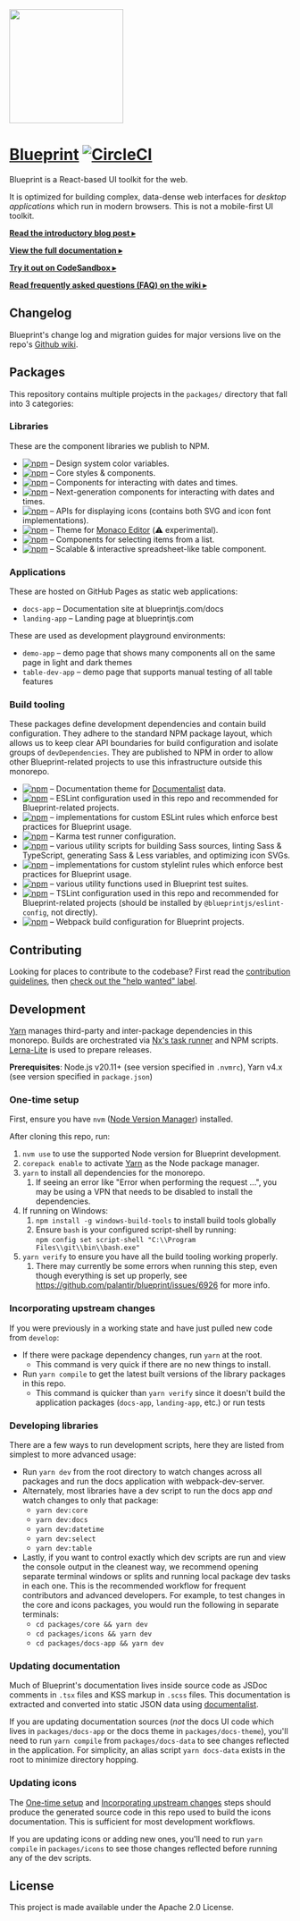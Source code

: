 <img height="204" src="https://cloud.githubusercontent.com/assets/464822/20228152/d3f36dc2-a804-11e6-80ff-51ada2d13ea7.png">

# [Blueprint](http://blueprintjs.com/) [![CircleCI](https://circleci.com/gh/palantir/blueprint/tree/develop.svg?style=svg)](https://circleci.com/gh/palantir/workflows/blueprint)

Blueprint is a React-based UI toolkit for the web.

It is optimized for building complex, data-dense web interfaces for _desktop applications_ which run in modern browsers.
This is not a mobile-first UI toolkit.

[**Read the introductory blog post ▸**](https://medium.com/@palantir/scaling-product-design-with-blueprint-25492827bb4a)

[**View the full documentation ▸**](http://blueprintjs.com/docs)

[**Try it out on CodeSandbox ▸**](https://codesandbox.io/p/sandbox/blueprint-v5-x-sandbox-react-16-wy0ojy)

[**Read frequently asked questions (FAQ) on the wiki ▸**](https://github.com/palantir/blueprint/wiki/Frequently-Asked-Questions)

## Changelog

Blueprint's change log and migration guides for major versions live on the repo's
[Github wiki](https://github.com/palantir/blueprint/wiki/5.x-Changelog).

## Packages

This repository contains multiple projects in the `packages/` directory that fall into 3 categories:

### Libraries

These are the component libraries we publish to NPM.

-   [![npm](https://img.shields.io/npm/v/@blueprintjs/colors.svg?label=@blueprintjs/colors)](https://www.npmjs.com/package/@blueprintjs/colors) &ndash; Design system color variables.
-   [![npm](https://img.shields.io/npm/v/@blueprintjs/core.svg?label=@blueprintjs/core)](https://www.npmjs.com/package/@blueprintjs/core) &ndash; Core styles & components.
-   [![npm](https://img.shields.io/npm/v/@blueprintjs/datetime.svg?label=@blueprintjs/datetime)](https://www.npmjs.com/package/@blueprintjs/datetime) &ndash; Components for interacting with dates and times.
-   [![npm](https://img.shields.io/npm/v/@blueprintjs/datetime2.svg?label=@blueprintjs/datetime2)](https://www.npmjs.com/package/@blueprintjs/datetime2) &ndash; Next-generation components for interacting with dates and times.
-   [![npm](https://img.shields.io/npm/v/@blueprintjs/icons.svg?label=@blueprintjs/icons)](https://www.npmjs.com/package/@blueprintjs/icons) &ndash; APIs for displaying icons (contains both SVG and icon font implementations).
-   [![npm](https://img.shields.io/npm/v/@blueprintjs/monaco-editor-theme.svg?label=@blueprintjs/monaco-editor-theme)](https://www.npmjs.com/package/@blueprintjs/monaco-editor-theme) &ndash; Theme for [Monaco Editor](https://microsoft.github.io/monaco-editor/) (:warning: experimental).
-   [![npm](https://img.shields.io/npm/v/@blueprintjs/select.svg?label=@blueprintjs/select)](https://www.npmjs.com/package/@blueprintjs/select) &ndash; Components for selecting items from a list.
-   [![npm](https://img.shields.io/npm/v/@blueprintjs/table.svg?label=@blueprintjs/table)](https://www.npmjs.com/package/@blueprintjs/table) &ndash; Scalable & interactive spreadsheet-like table component.

### Applications

These are hosted on GitHub Pages as static web applications:

-   `docs-app` &ndash; Documentation site at blueprintjs.com/docs
-   `landing-app` &ndash; Landing page at blueprintjs.com

These are used as development playground environments:

-   `demo-app` &ndash; demo page that shows many components all on the same page in light and dark themes
-   `table-dev-app` &ndash; demo page that supports manual testing of all table features

### Build tooling

These packages define development dependencies and contain build configuration. They adhere to the standard NPM package layout, which allows us to keep clear API boundaries for build configuration and isolate groups of `devDependencies`. They are published to NPM in order to allow other Blueprint-related projects to use this infrastructure outside this monorepo.

-   [![npm](https://img.shields.io/npm/v/@blueprintjs/docs-theme.svg?label=@blueprintjs/docs-theme)](https://www.npmjs.com/package/@blueprintjs/docs-theme) &ndash; Documentation theme for [Documentalist](https://github.com/palantir/documentalist) data.
-   [![npm](https://img.shields.io/npm/v/@blueprintjs/eslint-config.svg?label=@blueprintjs/eslint-config)](https://www.npmjs.com/package/@blueprintjs/eslint-config) &ndash; ESLint configuration used in this repo and recommended for Blueprint-related projects.
-   [![npm](https://img.shields.io/npm/v/@blueprintjs/eslint-plugin.svg?label=@blueprintjs/eslint-plugin)](https://www.npmjs.com/package/@blueprintjs/eslint-plugin) &ndash; implementations for custom ESLint rules which enforce best practices for Blueprint usage.
-   [![npm](https://img.shields.io/npm/v/@blueprintjs/karma-build-scripts.svg?label=@blueprintjs/karma-build-scripts)](https://www.npmjs.com/package/@blueprintjs/karma-build-scripts) &ndash; Karma test runner configuration.
-   [![npm](https://img.shields.io/npm/v/@blueprintjs/node-build-scripts.svg?label=@blueprintjs/node-build-scripts)](https://www.npmjs.com/package/@blueprintjs/node-build-scripts) &ndash; various utility scripts for building Sass sources, linting Sass & TypeScript, generating Sass & Less variables, and optimizing icon SVGs.
-   [![npm](https://img.shields.io/npm/v/@blueprintjs/stylelint-plugin.svg?label=@blueprintjs/stylelint-plugin)](https://www.npmjs.com/package/@blueprintjs/stylelint-plugin) &ndash; implementations for custom stylelint rules which enforce best practices for Blueprint usage.
-   [![npm](https://img.shields.io/npm/v/@blueprintjs/test-commons.svg?label=@blueprintjs/test-commons)](https://www.npmjs.com/package/@blueprintjs/test-commons) &ndash; various utility functions used in Blueprint test suites.
-   [![npm](https://img.shields.io/npm/v/@blueprintjs/tslint-config.svg?label=@blueprintjs/tslint-config)](https://www.npmjs.com/package/@blueprintjs/tslint-config) &ndash; TSLint configuration used in this repo and recommended for Blueprint-related projects (should be installed by `@blueprintjs/eslint-config`, not directly).
-   [![npm](https://img.shields.io/npm/v/@blueprintjs/webpack-build-scripts.svg?label=@blueprintjs/webpack-build-scripts)](https://www.npmjs.com/package/@blueprintjs/webpack-build-scripts) &ndash; Webpack build configuration for Blueprint projects.

## Contributing

Looking for places to contribute to the codebase?
First read the [contribution guidelines](https://github.com/palantir/blueprint/blob/develop/CONTRIBUTING.md),
then [check out the "help wanted" label](https://github.com/palantir/blueprint/labels/help%20wanted).

## Development

[Yarn](https://yarnpkg.com/) manages third-party and inter-package dependencies in this monorepo.
Builds are orchestrated via [Nx's task runner](https://nx.dev/getting-started/intro) and NPM scripts.
[Lerna-Lite](https://github.com/lerna-lite/lerna-lite) is used to prepare releases.

**Prerequisites**: Node.js v20.11+ (see version specified in `.nvmrc`), Yarn v4.x (see version specified in `package.json`)

### One-time setup

First, ensure you have `nvm` ([Node Version Manager](https://github.com/nvm-sh/nvm)) installed.

After cloning this repo, run:

1. `nvm use` to use the supported Node version for Blueprint development.
1. `corepack enable` to activate [Yarn](https://yarnpkg.com/getting-started) as the Node package manager.
1. `yarn` to install all dependencies for the monorepo.
   1. If seeing an error like "Error when performing the request ...", you may be using a VPN that needs to be disabled to install the dependencies.
1. If running on Windows:
    1. `npm install -g windows-build-tools` to install build tools globally
    1. Ensure `bash` is your configured script-shell by running:<br />
       `npm config set script-shell "C:\\Program Files\\git\\bin\\bash.exe"`
1. `yarn verify` to ensure you have all the build tooling working properly.
    1. There may currently be some errors when running this step, even though everything is set up properly, see https://github.com/palantir/blueprint/issues/6926 for more info. 

### Incorporating upstream changes

If you were previously in a working state and have just pulled new code from `develop`:

-   If there were package dependency changes, run `yarn` at the root.
    -   This command is very quick if there are no new things to install.
-   Run `yarn compile` to get the latest built versions of the library packages in this repo.
    -   This command is quicker than `yarn verify` since it doesn't build the application packages (`docs-app`,
        `landing-app`, etc.) or run tests

### Developing libraries

There are a few ways to run development scripts, here they are listed from simplest to more advanced usage:

-   Run `yarn dev` from the root directory to watch changes across all packages and run the docs application with
    webpack-dev-server.
-   Alternately, most libraries have a dev script to run the docs app _and_ watch changes to only that package:
    -   `yarn dev:core`
    -   `yarn dev:docs`
    -   `yarn dev:datetime`
    -   `yarn dev:select`
    -   `yarn dev:table`
-   Lastly, if you want to control exactly which dev scripts are run and view the console output in the cleanest way,
    we recommend opening separate terminal windows or splits and running local package dev tasks in each one. This is
    the recommended workflow for frequent contributors and advanced developers. For example, to test changes in the core
    and icons packages, you would run the following in separate terminals:
    -   `cd packages/core && yarn dev`
    -   `cd packages/icons && yarn dev`
    -   `cd packages/docs-app && yarn dev`

### Updating documentation

Much of Blueprint's documentation lives inside source code as JSDoc comments in `.tsx` files and KSS markup in `.scss`
files. This documentation is extracted and converted into static JSON data using
[documentalist](https://github.com/palantir/documentalist/).

If you are updating documentation sources (_not_ the docs UI code which lives in `packages/docs-app` or the docs theme
in `packages/docs-theme`), you'll need to run `yarn compile` from `packages/docs-data` to see changes reflected in the
application. For simplicity, an alias script `yarn docs-data` exists in the root to minimize directory hopping.

### Updating icons

The [One-time setup](#one-time-setup) and [Incorporating upstream changes](#incorporating-upstream-changes) steps should
produce the generated source code in this repo used to build the icons documentation. This is sufficient for most
development workflows.

If you are updating icons or adding new ones, you'll need to run `yarn compile` in `packages/icons` to see those changes
reflected before running any of the dev scripts.

## License

This project is made available under the Apache 2.0 License.
